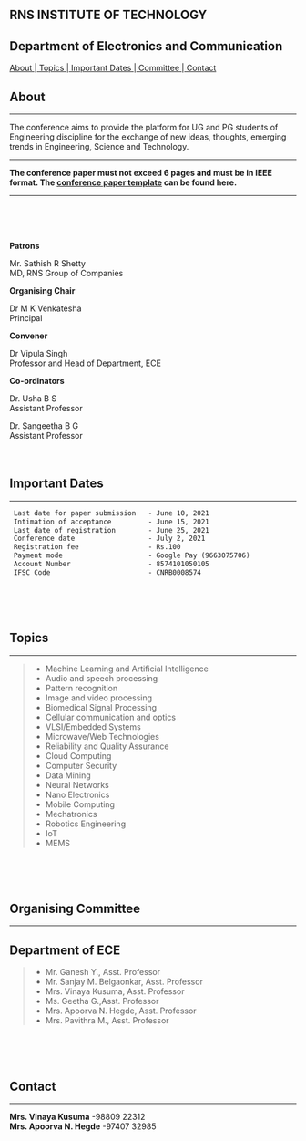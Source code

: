 ## RNS INSTITUTE OF TECHNOLOGY

## Department of Electronics and Communication
[ About ](#about)|[ Topics ](#topics)|[ Important Dates ](#important-dates)|[ Committee ](#organising-committee)|[ Contact ](#contact)

## About ##

* * *
The conference aims to provide the platform for UG and PG students of Engineering discipline for the exchange of new ideas, thoughts, emerging trends in Engineering, Science and Technology.
<br/>
* * *
**The conference paper must not exceed 6 pages and must be in IEEE format. The [ conference paper template](https://drive.google.com/file/d/13JA_YettUUV6ZZXjJDL1x_4W6IDEK_zn/view?usp=sharing) can be found here.**

* * *
<br/>
<br/>
<br/>

**Patrons**

Mr. Sathish R Shetty<br />
MD, RNS Group of Companies

**Organising Chair**

Dr M K Venkatesha<br />
Principal

**Convener**

Dr Vipula Singh<br />
Professor and Head of Department, ECE

**Co-ordinators**

 Dr. Usha B S<br/>
 Assistant Professor

 Dr. Sangeetha B G<br/>
 Assistant Professor
<br/>
<br/>
<br/>
## Important Dates ## 
* * *
```markdown
 Last date for paper submission   - June 10, 2021 
 Intimation of acceptance         - June 15, 2021
 Last date of registration        - June 25, 2021
 Conference date                  - July 2, 2021
 Registration fee                 - Rs.100
 Payment mode                     - Google Pay (9663075706)
 Account Number                   - 8574101050105
 IFSC Code                        - CNRB0008574

```
<br/>
<br/>
<br/>

## Topics ##
* * *

>- Machine Learning and Artificial Intelligence
>- Audio and speech processing
>- Pattern recognition
>- Image and video processing
>- Biomedical Signal Processing
>- Cellular communication and optics
>- VLSI/Embedded Systems
>- Microwave/Web Technologies
>- Reliability and Quality Assurance
>- Cloud Computing
>- Computer Security
>- Data Mining
>- Neural Networks
>- Nano Electronics
>- Mobile Computing
>- Mechatronics
>- Robotics Engineering
>- IoT
>- MEMS
<br/>
<br/>
<br/>


## Organising Committee ##
* * *


## Department of ECE
>-	Mr. Ganesh Y., Asst. Professor
>-	Mr. Sanjay M. Belgaonkar, Asst. Professor
>-	Mrs. Vinaya Kusuma, Asst. Professor
>-	Ms. Geetha G.,Asst. Professor
>-	Mrs. Apoorva N. Hegde, Asst. Professor
>-	Mrs. Pavithra M., Asst. Professor

<br/>
<br/>
<br/>


## Contact ##

* * *

 **Mrs. Vinaya Kusuma**         -98809 22312<br/>
 **Mrs. Apoorva N. Hegde**      -97407 32985

